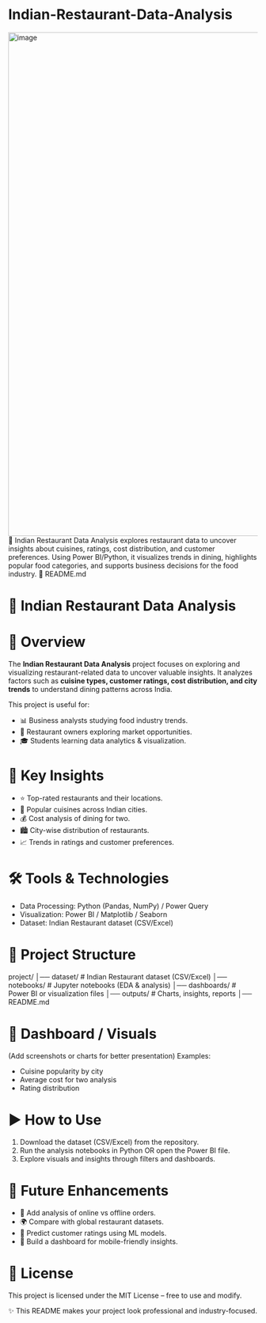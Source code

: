# Indian-Restaurant-Data-Analysis
<img width="1920" height="1018" alt="image" src="https://github.com/user-attachments/assets/4b4c3a7c-8468-4bd5-9bdf-8340fdfd6fcf" />
🍴 Indian Restaurant Data Analysis explores restaurant data to uncover insights about cuisines, ratings, cost distribution, and customer preferences. Using Power BI/Python, it visualizes trends in dining, highlights popular food categories, and supports business decisions for the food industry. 🔹 README.md

# 🍴 Indian Restaurant Data Analysis
# 📖 Overview
The **Indian Restaurant Data Analysis** project focuses on exploring and visualizing restaurant-related data to uncover valuable insights.
It analyzes factors such as **cuisine types, customer ratings, cost distribution, and city trends** to understand dining patterns across India.

This project is useful for:

+ 📊 Business analysts studying food industry trends.
+ 🏪 Restaurant owners exploring market opportunities.
+ 🎓 Students learning data analytics & visualization.
# 🚀 Key Insights
+ ⭐ Top-rated restaurants and their locations.
+ 🍛 Popular cuisines across Indian cities.
+ 💰 Cost analysis of dining for two.
+ 🏙️ City-wise distribution of restaurants.
+ 📈 Trends in ratings and customer preferences.
# 🛠️ Tools & Technologies
+ Data Processing: Python (Pandas, NumPy) / Power Query
+ Visualization: Power BI / Matplotlib / Seaborn
+ Dataset: Indian Restaurant dataset (CSV/Excel)
# 📂 Project Structure
project/ │── dataset/ # Indian Restaurant dataset (CSV/Excel) │── notebooks/ # Jupyter notebooks (EDA & analysis) │── dashboards/ # Power BI or visualization files │── outputs/ # Charts, insights, reports │── README.md

# 📸 Dashboard / Visuals
(Add screenshots or charts for better presentation)
Examples:

+ Cuisine popularity by city
+ Average cost for two analysis
+ Rating distribution
# ▶️ How to Use
1. Download the dataset (CSV/Excel) from the repository.
2. Run the analysis notebooks in Python OR open the Power BI file.
3. Explore visuals and insights through filters and dashboards.
# 🔮 Future Enhancements
+ 🍲 Add analysis of online vs offline orders.
+ 🌍 Compare with global restaurant datasets.
+ 🧠 Predict customer ratings using ML models.
+ 📱 Build a dashboard for mobile-friendly insights.
# 📜 License
This project is licensed under the MIT License – free to use and modify.

✨ This README makes your project look professional and industry-focused.
